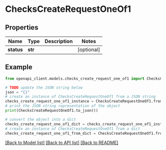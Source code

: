# ChecksCreateRequestOneOf1


## Properties

Name | Type | Description | Notes
------------ | ------------- | ------------- | -------------
**status** | **str** |  | [optional] 

## Example

```python
from openapi_client.models.checks_create_request_one_of1 import ChecksCreateRequestOneOf1

# TODO update the JSON string below
json = "{}"
# create an instance of ChecksCreateRequestOneOf1 from a JSON string
checks_create_request_one_of1_instance = ChecksCreateRequestOneOf1.from_json(json)
# print the JSON string representation of the object
print(ChecksCreateRequestOneOf1.to_json())

# convert the object into a dict
checks_create_request_one_of1_dict = checks_create_request_one_of1_instance.to_dict()
# create an instance of ChecksCreateRequestOneOf1 from a dict
checks_create_request_one_of1_from_dict = ChecksCreateRequestOneOf1.from_dict(checks_create_request_one_of1_dict)
```
[[Back to Model list]](../README.md#documentation-for-models) [[Back to API list]](../README.md#documentation-for-api-endpoints) [[Back to README]](../README.md)


